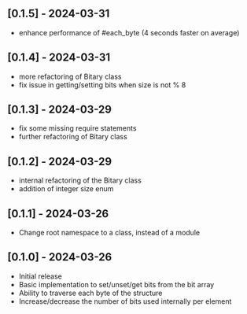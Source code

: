 ## [0.1.5] - 2024-03-31

- enhance performance of #each_byte (4 seconds faster on average)

## [0.1.4] - 2024-03-31

- more refactoring of Bitary class
- fix issue in getting/setting bits when size is not % 8 

## [0.1.3] - 2024-03-29

- fix some missing require statements
- further refactoring of Bitary class

## [0.1.2] - 2024-03-29

- internal refactoring of the Bitary class
- addition of integer size enum

## [0.1.1] - 2024-03-26

- Change root namespace to a class, instead of a module

## [0.1.0] - 2024-03-26

- Initial release
- Basic implementation to set/unset/get bits from the bit array
- Ability to traverse each byte of the structure
- Increase/decrease the number of bits used internally per element
